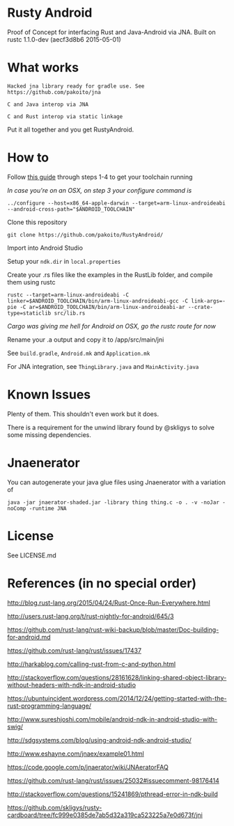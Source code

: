 Rusty Android
==========

Proof of Concept for interfacing Rust and Java-Android via JNA. Built on rustc 1.1.0-dev (aecf3d8b6 2015-05-01) 


What works
==========

    Hacked jna library ready for gradle use. See https://github.com/pakoito/jna

    C and Java interop via JNA

    C and Rust interop via static linkage

Put it all together and you get RustyAndroid.


How to
==========

Follow [this guide](https://github.com/rust-lang/rust-wiki-backup/blob/master/Doc-building-for-android.md) through steps 1-4 to get your toolchain running

*In case you're on an OSX, on step 3 your configure command is*

    ../configure --host=x86_64-apple-darwin --target=arm-linux-androideabi --android-cross-path="$ANDROID_TOOLCHAIN"

Clone this repository

    git clone https://github.com/pakoito/RustyAndroid/

Import into Android Studio

Setup your ```ndk.dir``` in ```local.properties```

Create your .rs files like the examples in the RustLib folder, and compile them using rustc

    rustc --target=arm-linux-androideabi -C linker=$ANDROID_TOOLCHAIN/bin/arm-linux-androideabi-gcc -C link-args=-pie -C ar=$ANDROID_TOOLCHAIN/bin/arm-linux-androideabi-ar --crate-type=staticlib src/lib.rs

*Cargo was giving me hell for Android on OSX, go the rustc route for now*

Rename your .a output and copy it to /app/src/main/jni

See ```build.gradle```, ```Android.mk``` and ```Application.mk```

For JNA integration, see ```ThingLibrary.java``` and ```MainActivity.java```


Known Issues
=============

Plenty of them. This shouldn't even work but it does.

There is a requirement for the unwind library found by @skligys to solve some missing dependencies.


Jnaenerator
============

You can autogenerate your java glue files using Jnaenerator with a variation of

    java -jar jnaerator-shaded.jar -library thing thing.c -o . -v -noJar -noComp -runtime JNA


License
==========

See LICENSE.md


References (in no special order)
==========

http://blog.rust-lang.org/2015/04/24/Rust-Once-Run-Everywhere.html

http://users.rust-lang.org/t/rust-nightly-for-android/645/3

https://github.com/rust-lang/rust-wiki-backup/blob/master/Doc-building-for-android.md

https://github.com/rust-lang/rust/issues/17437

http://harkablog.com/calling-rust-from-c-and-python.html

http://stackoverflow.com/questions/28161628/linking-shared-object-library-without-headers-with-ndk-in-android-studio

https://ubuntuincident.wordpress.com/2014/12/24/getting-started-with-the-rust-programming-language/

http://www.sureshjoshi.com/mobile/android-ndk-in-android-studio-with-swig/

http://sdgsystems.com/blog/using-android-ndk-android-studio/

http://www.eshayne.com/jnaex/example01.html

https://code.google.com/p/jnaerator/wiki/JNAeratorFAQ

https://github.com/rust-lang/rust/issues/25032#issuecomment-98176414

http://stackoverflow.com/questions/15241869/pthread-error-in-ndk-build

https://github.com/skligys/rusty-cardboard/tree/fc999e0385de7ab5d32a319ca523225a7e0d673f/jni
